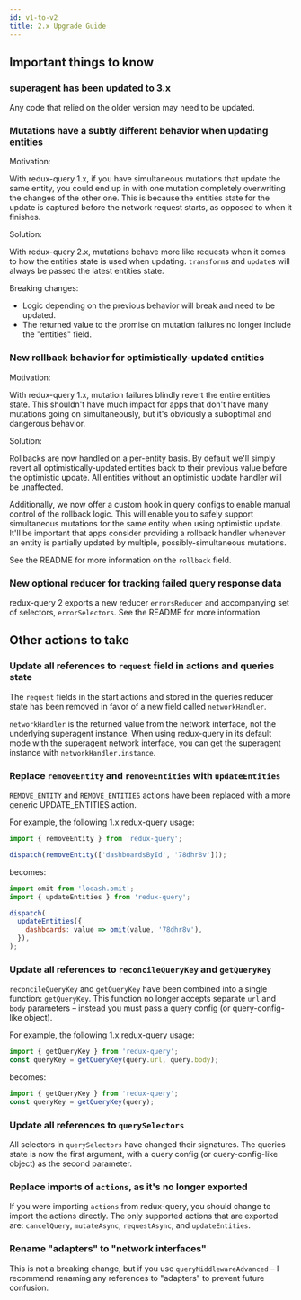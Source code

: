 ```yaml
---
id: v1-to-v2
title: 2.x Upgrade Guide
---
```


## Important things to know

### superagent has been updated to 3.x

Any code that relied on the older version may need to be updated.

### Mutations have a subtly different behavior when updating entities

Motivation:

With redux-query 1.x, if you have simultaneous mutations that update the same entity, you could end up in with one mutation completely overwriting the changes of the other one. This is because the entities state for the update is captured before the network request starts, as opposed to when it finishes.

Solution:

With redux-query 2.x, mutations behave more like requests when it comes to how the entities state is used when updating. `transform`s and `update`s will always be passed the latest entities state.

Breaking changes:

- Logic depending on the previous behavior will break and need to be updated.
- The returned value to the promise on mutation failures no longer include the "entities" field.

### New rollback behavior for optimistically-updated entities

Motivation:

With redux-query 1.x, mutation failures blindly revert the entire entities state. This shouldn't have much impact for apps that don't have many mutations going on simultaneously, but it's obviously a suboptimal and dangerous behavior.

Solution:

Rollbacks are now handled on a per-entity basis. By default we'll simply revert all optimistically-updated entities back to their previous value before the optimistic update. All entities without an optimistic update handler will be unaffected.

Additionally, we now offer a custom hook in query configs to enable manual control of the rollback logic. This will enable you to safely support simultaneous mutations for the same entity when using optimistic update. It'll be important that apps consider providing a rollback handler whenever an entity is partially updated by multiple, possibly-simultaneous mutations.

See the README for more information on the `rollback` field.

### New optional reducer for tracking failed query response data

redux-query 2 exports a new reducer `errorsReducer` and accompanying set of selectors, `errorSelectors`. See the README for more information.

## Other actions to take

### Update all references to `request` field in actions and queries state

The `request` fields in the start actions and stored in the queries reducer state has been removed in favor of a new field called `networkHandler`.

`networkHandler` is the returned value from the network interface, not the underlying superagent instance. When using redux-query in its default mode with the superagent network interface, you can get the superagent instance with `networkHandler.instance`.

### Replace `removeEntity` and `removeEntities` with `updateEntities`

`REMOVE_ENTITY` and `REMOVE_ENTITIES` actions have been replaced with a more generic UPDATE_ENTITIES action.

For example, the following 1.x redux-query usage:

```javascript
import { removeEntity } from 'redux-query';

dispatch(removeEntity(['dashboardsById', '78dhr8v']));
```

becomes:

```javascript
import omit from 'lodash.omit';
import { updateEntities } from 'redux-query';

dispatch(
  updateEntities({
    dashboards: value => omit(value, '78dhr8v'),
  }),
);
```

### Update all references to `reconcileQueryKey` and `getQueryKey`

`reconcileQueryKey` and `getQueryKey` have been combined into a single function: `getQueryKey`. This function no longer accepts separate `url` and `body` parameters – instead you must pass a query config (or query-config-like object).

For example, the following 1.x redux-query usage:

```javascript
import { getQueryKey } from 'redux-query';
const queryKey = getQueryKey(query.url, query.body);
```

becomes:

```javascript
import { getQueryKey } from 'redux-query';
const queryKey = getQueryKey(query);
```

### Update all references to `querySelectors`

All selectors in `querySelectors` have changed their signatures. The queries state is now the first argument, with a query config (or query-config-like object) as the second parameter.

### Replace imports of `actions`, as it's no longer exported

If you were importing `actions` from redux-query, you should change to import the actions directly. The only supported actions that are exported are: `cancelQuery`, `mutateAsync`, `requestAsync`, and `updateEntities`.

### Rename "adapters" to "network interfaces"

This is not a breaking change, but if you use `queryMiddlewareAdvanced` – I recommend renaming any references to "adapters" to prevent future confusion.
